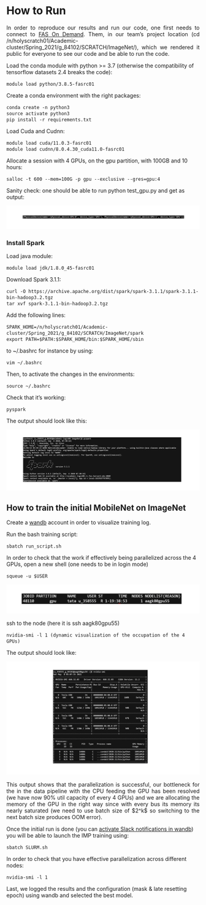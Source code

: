 # How to Run

<p align="justify"> In order to reproduce our results and run our code, one first needs to connect to <a href="https://www.rc.fas.harvard.edu/">FAS On Demand</a>. Them, in our team’s project location (cd /n/holyscratch01/Academic-cluster/Spring_2021/g_84102/SCRATCH/ImageNet/), which we rendered it public for everyone to see our code and be able to run the code.  </p>

Load the conda module with python >= 3.7 (otherwise the compatibility of tensorflow datasets 2.4 breaks the code):
```
module load python/3.8.5-fasrc01
```
Create a conda environment with the right packages:
```
conda create -n python3
source activate python3
pip install -r requirements.txt
```
Load Cuda and Cudnn:
```
module load cuda/11.0.3-fasrc01
module load cudnn/8.0.4.30_cuda11.0-fasrc01
```

Allocate a session with 4 GPUs, on the gpu partition, with 100GB and 10 hours:
```
salloc -t 600 --mem=100G -p gpu --exclusive --gres=gpu:4
```

Sanity check: one should be able to run python test_gpu.py and get as output:

![](Sanitycheck.png)

### Install Spark

Load java module:

```
module load jdk/1.8.0_45-fasrc01
```

Download Spark 3.1.1:
```
curl -O https://archive.apache.org/dist/spark/spark-3.1.1/spark-3.1.1-bin-hadoop3.2.tgz
tar xvf spark-3.1.1-bin-hadoop3.2.tgz
```
Add the following lines: 

```
SPARK_HOME=/n/holyscratch01/Academic-cluster/Spring_2021/g_84102/SCRATCH/ImageNet/spark
export PATH=$PATH:$SPARK_HOME/bin:$SPARK_HOME/sbin
```

to ~/.bashrc for instance by using:

```
vim ~/.bashrc
```

Then, to activate the changes in the environments:

```
source ~/.bashrc
```

Check that it’s working:
```
pyspark
```
The output should look like this:

![](Spark.png)


## How to train the initial MobileNet on ImageNet

Create a <a href="https://wandb.ai/home">wandb</a> account in order to visualize training log.

Run the bash training script:
```
sbatch run_script.sh 
```

In order to check that the work if effectively being parallelized across the 4 GPUs, open a new shell (one needs to be in login mode)

```
squeue -u $USER
```

![](JobID.png)

ssh to the node (here it is ssh aagk80gpu55)

```
nvidia-smi -l 1 (dynamic visualization of the occupation of the 4 GPUs)
```

The output should look like:

![](Outputrun.png)

<p align="justify">  This output shows that the parallelization is successful, our bottleneck for the in the data pipeline with the CPU feeding the GPU has been resolved (we have now 90% util capacity of every 4 GPUs) and we are allocating the memory of the GPU in the right way since with every bus its memory its nearly saturated (we need to use batch size of $2^k$ so switching to the next batch size produces OOM error).  </p>

Once the initial run is done (you can <a href="https://docs.wandb.ai/ref/app/features/alerts">activate Slack notifications in wandb</a>) you will be able to launch the IMP training using:
```
sbatch SLURM.sh
```
In order to check that you have effective parallelization across different nodes:

```
nvidia-smi -l 1
```

Last, we logged the results and the configuration (mask & late resetting epoch) using wandb and selected the best model. 

